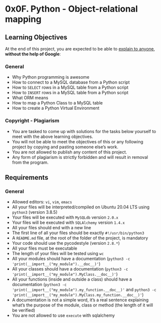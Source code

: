 # 0x0F. Python - Object-relational mapping
## Learning Objectives

At the end of this project, you are expected to be able to  [explain to anyone](https://intranet.alxswe.com/rltoken/vPPdh3HKg3t23YFxUqHpFg "explain to anyone"),  **without the help of Google**:

### General

-   Why Python programming is awesome
-   How to connect to a MySQL database from a Python script
-   How to  `SELECT`  rows in a MySQL table from a Python script
-   How to  `INSERT`  rows in a MySQL table from a Python script
-   What ORM means
-   How to map a Python Class to a MySQL table
-   How to create a Python Virtual Environment

### Copyright - Plagiarism

-   You are tasked to come up with solutions for the tasks below yourself to meet with the above learning objectives.
-   You will not be able to meet the objectives of this or any following project by copying and pasting someone else’s work.
-   You are not allowed to publish any content of this project.
-   Any form of plagiarism is strictly forbidden and will result in removal from the program.

## Requirements

### General

-   Allowed editors:  `vi`,  `vim`,  `emacs`
-   All your files will be interpreted/compiled on Ubuntu 20.04 LTS using  `python3`  (version 3.8.5)
-   Your files will be executed with  `MySQLdb`  version  `2.0.x`
-   Your files will be executed with  `SQLAlchemy`  version  `1.4.x`
-   All your files should end with a new line
-   The first line of all your files should be exactly  `#!/usr/bin/python3`
-   A  `README.md`  file, at the root of the folder of the project, is mandatory
-   Your code should use the pycodestyle (version  `2.8.*`)
-   All your files must be executable
-   The length of your files will be tested using  `wc`
-   All your modules should have a documentation (`python3 -c 'print(__import__("my_module").__doc__)'`)
-   All your classes should have a documentation (`python3 -c 'print(__import__("my_module").MyClass.__doc__)'`)
-   All your functions (inside and outside a class) should have a documentation (`python3 -c 'print(__import__("my_module").my_function.__doc__)'`  and  `python3 -c 'print(__import__("my_module").MyClass.my_function.__doc__)'`)
-   A documentation is not a simple word, it’s a real sentence explaining what’s the purpose of the module, class or method (the length of it will be verified)
-   You are not allowed to use  `execute`  with sqlalchemy
